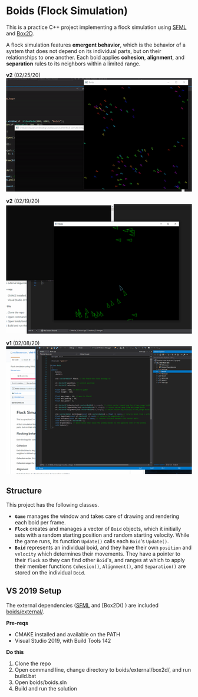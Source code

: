 # Boids (Flock Simulation)

This is a practice C++ project implementing a flock simulation using [SFML](https://www.sfml-dev.org/) and [Box2D](https://box2d.org/). 

A flock simulation features **emergent behavior**, which is the behavior of a system that does not depend on its individual parts, but on their relationships to one another. Each boid applies **cohesion**, **alignment**, and **separation** rules to its neighbors within a limited range.

**v2** (02/25/20)  
![](img/v3.gif)

**v2** (02/19/20)  
![](img/v2.gif)

**v1** (02/08/20)  
![](img/v1.gif)

## Structure

This project has the following classes.

* **`Game`** manages the window and takes care of drawing and rendering each boid per frame.
* **`Flock`** creates and manages a vector of `Boid` objects, which it initially sets with a random starting position and random starting velocity. While the game runs, its function `Update()` calls each `Boid`'s `Update()`. 
* **`Boid`** represents an individual boid, and they have their own `position` and `velocity` which determines their movements. They have a pointer to their `flock` so they can find other `Boid`'s, and ranges at which to apply their member functions `Cohesion()`, `Alignment()`, and `Separation()` are stored on the individual `Boid`.

## VS 2019 Setup

The external dependencies ([SFML](https://www.sfml-dev.org/download/sfml/2.5.1/) and [Box2D() ) are included [boids/external/](). 

**Pre-reqs**

* CMAKE installed and available on the PATH
* Visual Studio 2019, with Build Tools 142

**Do this**

1. Clone the repo  
2. Open command line, change directory to boids/external/box2d/, and run build.bat
3. Open boids/boids.sln
4. Build and run the solution
